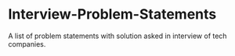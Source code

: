 # Interview-Problem-Statements
A list of problem statements with solution asked in interview of tech companies.
